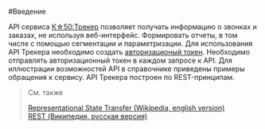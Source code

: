 #Введение

API сервиса <a href="http://help.k50.ru/tracker/" target="_blank">К☆50:Трекер</a> позволяет получать информацию о звонках и заказах, не используя веб-интерфейс.
Формировать отчеты, в том числе с помощью сегментации и параметризации.
Для использования API Трекера необходимо создать [авторизационый токен](token_creation). Необходимо отправлять авторизационный токен в каждом запросе к API.
Для иллюстрации возможностей API в справочнике приведены примеры обращения к сервису.
API Трекера построен по REST-принципам.

>См. также
>
><a href="http://en.wikipedia.org/wiki/Representational_State_Transfer" target="_blank">Representational State Transfer (Wikipedia, english version)</a><br/>
><a href="http://ru.wikipedia.org/wiki/REST" target="_blank">REST (Википедия, русская версия)</a>